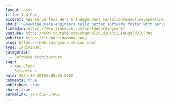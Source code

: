 ```yaml
---
layout: post
title: Yan Cui
excerpt: AWS Serverless Hero & Independent Consultant&newline;&newline;🌟 About&colon;&newline;With over 15 years of experience in software development, the individual is an AWS Serverless Hero who specializes in helping engineers build better software with serverless technologies. They provide tutorials, podcasts, and cohort-based workshops to level up engineers' serverless skills.&newline;&newline;🎓 Experience&colon;&newline;Worked with clients like Taco Bell, Toyota, and Booking, offering strategic advice, architecture reviews, and hands-on support.&newline;
about: "&newline;Help engineers build better software faster with serverless - AWS Serverless Hero&newline;"
linkedin: https://www.linkedin.com/in/theburningmonk/
youtube: https://www.youtube.com/channel/UCd2PaRjI5iAGgeld3lCFPNg
website: https://theburningmonk.com/
blog: https://theburningmonk.medium.com/
type: Individual
categories:
  - Software Architecture
tags:
  - AWS Cloud
  - Serverless
date: 2024-12-30T00:00:00.000Z
comments: true
published: true
share: true
permalink: yan-cui-37oOG
---
```

